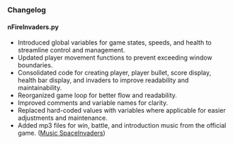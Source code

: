 ### Changelog

#### nFireInvaders.py

- Introduced global variables for game states, speeds, and health to streamline control and management.
- Updated player movement functions to prevent exceeding window boundaries.
- Consolidated code for creating player, player bullet, score display, health bar display, and invaders to improve readability and maintainability.
- Reorganized game loop for better flow and readability.
- Improved comments and variable names for clarity.
- Replaced hard-coded values with variables where applicable for easier adjustments and maintenance.
- Added mp3 files for win, battle, and introduction music from the official game. ([Music SpaceInvaders](https://downloads.khinsider.com/game-soundtracks/album/space-invaders-gbc-gb))
